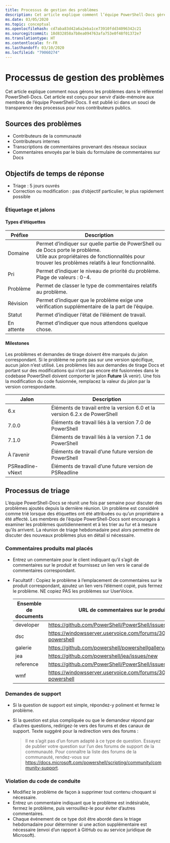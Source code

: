 ```yaml
---
title: Processus de gestion des problèmes
description: Cet article explique comment l’équipe PowerShell-Docs gère les demandes de tirage (pull request).
ms.date: 03/05/2020
ms.topic: conceptual
ms.openlocfilehash: cd7aba83d42a6a2eba1ce73910fdd34096342c21
ms.sourcegitcommit: 18d832858a7b8ea094763afa753e0f48f01372e7
ms.translationtype: HT
ms.contentlocale: fr-FR
ms.lasthandoff: 03/10/2020
ms.locfileid: "79060274"
---
```

# <a name="how-we-manage-issues"></a>Processus de gestion des problèmes

Cet article explique comment nous gérons les problèmes dans le référentiel PowerShell-Docs. Cet article est conçu pour servir d’aide-mémoire aux membres de l’équipe PowerShell-Docs. Il est publié ici dans un souci de transparence des processus pour nos contributeurs publics.

## <a name="sources-of-issues"></a>Sources des problèmes

- Contributeurs de la communauté
- Contributeurs internes
- Transcriptions de commentaires provenant des réseaux sociaux
- Commentaires envoyés par le biais du formulaire de commentaires sur Docs

## <a name="response-time-targets"></a>Objectifs de temps de réponse

- Triage : 5 jours ouvrés
- Correction ou modification : pas d’objectif particulier, le plus rapidement possible

### <a name="labeling--milestones"></a>Étiquetage et jalons

#### <a name="label-types"></a>Types d’étiquettes

|Préfixe  | Description                                                         |
|------- | --------------------------------------------------------------------|
|Domaine    | Permet d’indiquer sur quelle partie de PowerShell ou de Docs porte le problème.<br>Utile aux propriétaires de fonctionnalités pour trouver les problèmes relatifs à leur fonctionnalité.|
|Pri     | Permet d’indiquer le niveau de priorité du problème. Plage de valeurs : 0-4.        |
|Problème   | Permet de classer le type de commentaires relatifs au problème.                     |
|Révision  | Permet d’indiquer que le problème exige une vérification supplémentaire de la part de l’équipe.              |
|Statut  | Permet d’indiquer l’état de l’élément de travail.                        |
|En attente | Permet d’indiquer que nous attendons quelque chose.                   |

#### <a name="milestones"></a>Milestones

Les problèmes et demandes de tirage doivent être marqués du jalon correspondant. Si le problème ne porte pas sur une version spécifique, aucun jalon n’est utilisé. Les problèmes liés aux demandes de tirage Docs et portant sur des modifications qui n’ont pas encore été fusionnées dans le codebase PowerShell doivent comporter le jalon **Future** (À venir). Une fois la modification du code fusionnée, remplacez la valeur du jalon par la version correspondante.

|    Jalon     |                    Description                     |
| ---------------- | -------------------------------------------------- |
| 6.x              | Éléments de travail entre la version 6.0 et la version 6.2.x de PowerShell |
| 7.0.0            | Éléments de travail liés à la version 7.0 de PowerShell               |
| 7.1.0            | Éléments de travail liés à la version 7.1 de PowerShell               |
| À l’avenir           | Éléments de travail d’une future version de PowerShell          |
| PSReadline-vNext | Éléments de travail d’une future version de PSReadline          |

## <a name="triage-process"></a>Processus de triage

L’équipe PowerShell-Docs se réunit une fois par semaine pour discuter des problèmes ajoutés depuis la dernière réunion. Un problème est considéré comme trié lorsque des étiquettes ont été attribuées ou qu’un propriétaire a été affecté. Les membres de l’équipe PowerShell-Docs sont encouragés à examiner les problèmes quotidiennement et à les trier au fur et à mesure qu’ils arrivent. La réunion de triage hebdomadaire peut alors permettre de discuter des nouveaux problèmes plus en détail si nécessaire.

### <a name="misplaced-product-feedback"></a>Commentaires produits mal placés

- Entrez un commentaire pour le client indiquant qu’il s’agit de commentaires sur le produit et fournissez un lien vers le canal de commentaires correspondant.
- Facultatif : Copiez le problème à l’emplacement de commentaires sur le produit correspondant, ajoutez un lien vers l’élément copié, puis fermez le problème. NE copiez PAS les problèmes sur UserVoice.

  | Ensemble de documents    | URL de commentaires sur le produit                                         |
  | --------- | ------------------------------------------------------------ |
  | developer | https://github.com/PowerShell/PowerShell/issues/new/choose   |
  | dsc       | https://windowsserver.uservoice.com/forums/301869-powershell |
  | galerie   | https://github.com/powershell/powershellgallery/issues/new   |
  | jea       | https://github.com/powershell/jea/issues/new                 |
  | reference | https://github.com/PowerShell/PowerShell/issues/new/choose   |
  | wmf       | https://windowsserver.uservoice.com/forums/301869-powershell |

### <a name="support-requests"></a>Demandes de support

- Si la question de support est simple, répondez-y poliment et fermez le problème.
- Si la question est plus compliquée ou que le demandeur répond par d’autres questions, redirigez-le vers des forums et des canaux de support. Texte suggéré pour la redirection vers des forums :

    > Il ne s’agit pas d’un forum adapté à ce type de question. Essayez de publier votre question sur l’un des forums de support de la communauté. Pour connaître la liste des forums de la communauté, rendez-vous sur https://docs.microsoft.com/powershell/scripting/community/community-support.

### <a name="code-of-conduct-violations"></a>Violation du code de conduite

- Modifiez le problème de façon à supprimer tout contenu choquant si nécessaire.
- Entrez un commentaire indiquant que le problème est indésirable, fermez le problème, puis verrouillez-le pour éviter d’autres commentaires.
- Chaque événement de ce type doit être abordé dans le triage hebdomadaire pour déterminer si une action supplémentaire est nécessaire (envoi d’un rapport à GitHub ou au service juridique de Microsoft).
